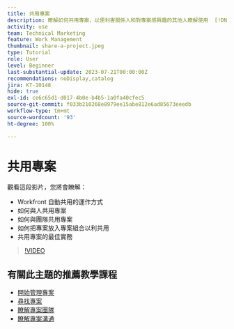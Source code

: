 ```yaml
---
title: 共用專案
description: 瞭解如何共用專案，以便利害關係人和對專案感興趣的其他人瞭解使用  [!DNL  Workfront] 執行的工作。
activity: use
team: Technical Marketing
feature: Work Management
thumbnail: share-a-project.jpeg
type: Tutorial
role: User
level: Beginner
last-substantial-update: 2023-07-21T00:00:00Z
recommendations: noDisplay,catalog
jira: KT-10148
hide: true
exl-id: ce6c65d1-d017-4b0e-b4b5-1a0fa40cfec5
source-git-commit: f033b210268e8979ee15abe812e6ad85673eeedb
workflow-type: tm+mt
source-wordcount: '93'
ht-degree: 100%

---
```



# 共用專案

觀看這段影片，您將會瞭解：

* Workfront 自動共用的運作方式
* 如何與人共用專案
* 如何與團隊共用專案
* 如何把專案放入專案組合以利共用
* 共用專案的最佳實務

>[!VIDEO](https://video.tv.adobe.com/v/3418904/?quality=12&learn=on)

## 有關此主題的推薦教學課程

* [開始管理專案](/help/manage-work/projects/getting-started-manage-a-project.md)
* [尋找專案](/help/manage-work/projects/find-projects.md)
* [瞭解專案團隊](/help/manage-work/projects/understand-the-project-team.md)
* [瞭解專案溝通](/help/manage-work/projects/understand-project-communication.md)
